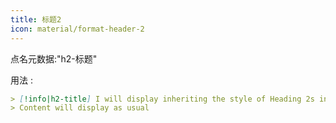 ```yaml
---
title: 标题2
icon: material/format-header-2
---
```


点名元数据:"h2-标题"

用法 :
```md
> [!info|h2-title] I will display inheriting the style of Heading 2s in this theme
> Content will display as usual
```